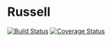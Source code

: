 # Russell

[![Build Status](https://travis-ci.org/bhuztez/russell.svg?branch=master)](https://travis-ci.org/bhuztez/russell)
[![Coverage Status](https://coveralls.io/repos/github/bhuztez/russell/badge.svg?branch=master)](https://coveralls.io/github/bhuztez/russell?branch=master)
